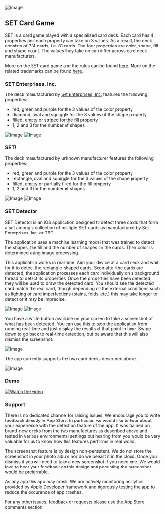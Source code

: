 ![Image](./app-icon-small.png)

## SET Card Game

SET is a card game played with a specialized card deck. Each card has 4 properties and each property can take on 3 values. As a result, the deck consists of 3^4 cards, i.e. 81 cards. The four properties are color, shape, fill and shape count. The values they take on can differ across card deck manufacturers.

More on the SET card game and the rules can be found [here](https://en.wikipedia.org/wiki/Set_(card_game)).
More on the related trademarks can be found [here](https://trademarks.justia.com/870/43/set-87043548.html).

### SET Enterprises, Inc.

The deck manufactured by [Set Enterprises, Inc.](https://en.wikipedia.org/wiki/Set_Enterprises) features the following properties:
- red, green and purple for the 3 values of the color property
- diamond, oval and squiggle for the 3 values of the shape property
- filled, empty or striped for the fill property
- 1, 2 and 3 for the number of shapes

![Image](./SET-Enterprises-deck.png)
![Image](./SET-Enterprises-cards.png)

### SET!

The deck manufactured by unknown manufacturer features the following properties:
- red, green and purple for the 3 values of the color property
- rectangle, oval and squiggle for the 3 values of the shape property
- filled, empty or partially filled for the fill property
- 1, 2 and 3 for the number of shapes

![Image](./second-deck.png)
![Image](./deck2-cards.jpeg)

### SET Detector

SET Detector is an iOS application designed to detect three cards that form a set among a collection of multiple SET cards as manufactured by Set Enterprises, Inc. or TBD.

The application uses a machine learning model that was trained to detect the shapes, the fill and the number of shapes on the cards. Their color is determined using image processing.

This application works in real time. Aim your device at a card deck and wait for it to detect the rectangle-shaped cards. Soon afte rthe cards are detected, the application processes each card individually on a background thread to detect its properties. Once the properties have been detected, they will be used to draw the detected card. You should see the detected card match the real card, though depending on the external conditions such as lighting or card imperfections (stains, folds, etc.) this may take longer to detect or it may be imprecise. 

![Image](./Detection-real-time-deck2.png)
![Image](./App-detected-cards.png)

You have a white button available on your screen to take a screenshot of what has been detected. You can use this to stop the application from running real-time and just display the results at that point in time. Swipe down to go back to real-time detection, but be aware that this will also dismiss the screenshot.

![Image](./App-detected-cards-deck1.png)

The app currently supports the two card decks described above.

![Image](./supported-decks-detection.png)

### Demo

[![Watch the video](./supported-decks-detection.png)](./SetDetectorDemoFixedResized.mp4)


### Support

There is no dedicated channel for raising issues. We encourage you to write feedback directly in App Store. In particular, we would like to hear about your experience with the detection feature of the app. It was trained on brand-new decks from the two manufactures as described above and tested in various environmental settings but hearing from you would be very valuable for us to know how this features performs in real world.

The screenshot feature is by design non-persistent. We do not store the screenshot in your photo album nor do we persist it in the cloud. Once you dismiss it you will need to take a new screenshot if you need one. We would love to hear your feedback on this design and persisting the screenshot would be preferrable.

As any app this app may crash. We are actively monitoring analytics provided by Apple Developer framework and rigorously testing the app to reduce the occurence of app crashes.

For any other issues, feedback or requests please use the App Store comments section.

